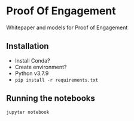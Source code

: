 # Proof Of Engagement

Whitepaper and models for Proof of Engagement

## Installation

- Install Conda?
- Create environment?
- Python v3.7.9
- `pip install -r requirements.txt`

## Running the notebooks

```
jupyter notebook
```
